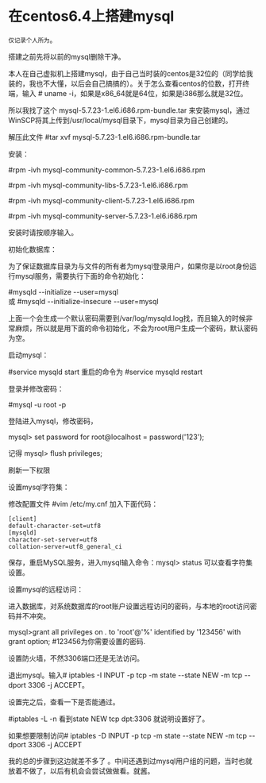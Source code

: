 # 在centos6.4上搭建mysql

`仅记录个人所为`。

搭建之前先将以前的mysql删除干净。

本人在自己虚拟机上搭建mysql，由于自己当时装的centos是32位的（同学给我装的，我也不大懂，以后会自己搞搞的）。关于怎么查看centos的位数，打开终端，输入 # uname -i，如果是x86_64就是64位，如果是i386那么就是32位。

所以我找了这个 mysql-5.7.23-1.el6.i686.rpm-bundle.tar 来安装mysql，通过WinSCP将其上传到/usr/local/mysql目录下，mysql目录为自己创建的。

解压此文件 #tar xvf mysql-5.7.23-1.el6.i686.rpm-bundle.tar 

安装：

 #rpm -ivh mysql-community-common-5.7.23-1.el6.i686.rpm

 #rpm -ivh mysql-community-libs-5.7.23-1.el6.i686.rpm

 #rpm -ivh mysql-community-client-5.7.23-1.el6.i686.rpm

 #rpm -ivh mysql-community-server-5.7.23-1.el6.i686.rpm

安装时请按顺序输入。

初始化数据库：

为了保证数据库目录为与文件的所有者为mysql登录用户，如果你是以root身份运行mysql服务，需要执行下面的命令初始化：

 #mysqld --initialize --user=mysql     
或
 #mysqld --initialize-insecure --user=mysql    

上面一个会生成一个默认密码需要到/var/log/mysqld.log找，而且输入的时候非常麻烦，所以就是用下面的命令初始化，不会为root用户生成一个密码，默认密码为空。

启动mysql：

 #service mysqld start 重启的命令为 #service mysqld restart

登录并修改密码：

 #mysql -u root -p

登陆进入mysql，修改密码，

mysql> set password for root@localhost = password('123');  

记得
mysql> flush privileges;

刷新一下权限

设置mysql字符集：

修改配置文件 #vim /etc/my.cnf  加入下面代码：

```
[client]
default-character-set=utf8
[mysqld]
character-set-server=utf8
collation-server=utf8_general_ci
```

保存，重启MySQL服务，进入mysql输入命令：mysql> status 可以查看字符集设置。

设置mysql的远程访问：

进入数据库，对系统数据库的root账户设置远程访问的密码，与本地的root访问密码并不冲突。

mysql>grant all privileges on *.* to 'root'@'%' identified by '123456' with grant option; 
 #123456为你需要设置的密码.

设置防火墙，不然3306端口还是无法访问。

退出mysql。输入# iptables -I INPUT -p tcp -m state --state NEW -m tcp --dport 3306 -j ACCEPT。

设置完之后，查看一下是否能通过。

 #iptables -L -n
看到state NEW tcp dpt:3306 就说明设置好了。

如果想要限制访问# iptables -D INPUT -p tcp -m state --state NEW -m tcp --dport 3306 -j ACCEPT

我的总的步骤到这边就差不多了 。中间还遇到过mysql用户组的问题，当时也就放着不做了，以后有机会会尝试做做看。就酱。